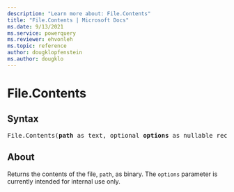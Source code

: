 ```yaml
---
description: "Learn more about: File.Contents"
title: "File.Contents | Microsoft Docs"
ms.date: 9/13/2021
ms.service: powerquery
ms.reviewer: ehvonleh
ms.topic: reference
author: dougklopfenstein
ms.author: dougklo
---
```

# File.Contents

## Syntax

<pre>
File.Contents(<b>path</b> as text, optional <b>options</b> as nullable record) as binary
</pre>
  
## About  

Returns the contents of the file, `path`, as binary. The `options` parameter is currently intended for internal use only.
